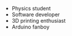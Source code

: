 * Physics student
* Software developer
* 3D printing enthusiast
* Arduino fanboy
<!--
- 👋 Hi, I’m @bliepp
- 👀 I’m interested in ...
- 🌱 I’m currently learning ...
- 💞️ I’m looking to collaborate on ...
- 📫 How to reach me ...
--->

<!---
bliepp/bliepp is a ✨ special ✨ repository because its `README.md` (this file) appears on your GitHub profile.
You can click the Preview link to take a look at your changes.
--->
